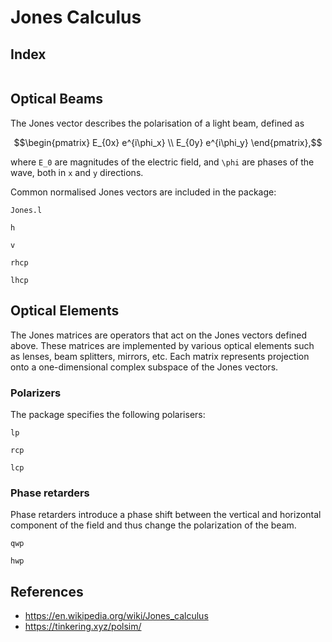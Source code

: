 # Jones Calculus

## Index
```@index
```

## Optical Beams
The Jones vector describes the polarisation of a light beam, defined as

```math
\begin{pmatrix}
	E_{0x} e^{i\phi_x} \\
	E_{0y} e^{i\phi_y}
\end{pmatrix},
```
where ``E_0`` are magnitudes of the electric field, and ``\phi`` are phases of
the wave, both in ``x`` and ``y`` directions.

Common normalised Jones vectors are included in the package:
```@docs
Jones.l
```
```@docs
h
```
```@docs
v
```
```@docs
rhcp
```
```@docs
lhcp
```

## Optical Elements
The Jones matrices are operators that act on the Jones vectors defined above.
These matrices are implemented by various optical elements such as lenses, beam
splitters, mirrors, etc.  Each matrix represents projection onto a
one-dimensional complex subspace of the Jones vectors.

### Polarizers
The package specifies the following polarisers:
```@docs
lp
```
```@docs
rcp
```
```@docs
lcp
```


### Phase retarders
Phase retarders introduce a phase shift between the vertical and horizontal
component of the field and thus change the polarization of the beam.

```@docs
qwp
```
```@docs
hwp
```

## References
- <https://en.wikipedia.org/wiki/Jones_calculus>
- <https://tinkering.xyz/polsim/>
